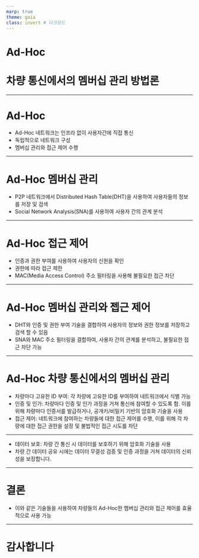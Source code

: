 ```yaml
---
marp: true
theme: gaia
class: invert # 다크모드
---
```

# Ad-Hoc
# 차량 통신에서의 멤버십 관리 방법론
---
# Ad-Hoc
- Ad-Hoc 네트워크는 인프라 없이 사용자간에 직접 통신
- 독립적으로 네트워크 구성
- 멤버십 관리와 접근 제어 수행
---
# Ad-Hoc 멤버십 관리
- P2P 네트워크에서 Distributed Hash Table(DHT)을 사용하여 사용자들의 정보를 저장 및 검색
- Social Network Analysis(SNA)를 사용하여 사용자 간의 관계 분석
---
# Ad-Hoc 접근 제어
- 인증과 권한 부여를 사용하여 사용자의 신원을 확인
- 권한에 따라 접근 제한
- MAC(Media Access Control) 주소 필터링을 사용해 불필요한 접근 차단
---
# Ad-Hoc 멤버십 관리와 젭근 제어
- DHT와 인증 및 권한 부여 기술을 결합하여 사용자의 정보와 권한 정보를 저장하고 검색 할 수 있음
- SNA와 MAC 주소 필터링을 결합하여, 사용자 간의 관계를 분석하고, 불필요한 접근 차단 가능
---
# Ad-Hoc 차량 통신에서의 멤버십 관리
- 차량마다 고유한 ID 부여: 각 차량에 고유한 ID를 부여하여 네트워크에서 식별 가능
- 인증 및 인가: 차량마다 인증 및 인가 과정을 거쳐 통신에 참여할 수 있도록 함. 이를 위해 차량마다 인증서를 발급하거나, 공개키/비밀키 기반의 암호화 기술을 사용
- 접근 제어: 네트워크에 참여하는 차량들에 대한 접근 제어를 수행, 이를 위해 각 차량에 대한 접근 권한을 설정 및 불법적인 접근 시도를 차단
---
- 데이터 보호: 차량 간 통신 시 데이터를 보호하기 위해 암호화 기술을 사용
- 차량 간 데이터 공유 시에는 데이터 무결성 검증 및 인증 과정을 거쳐 데이터의 신뢰성을 보장합니다.
---
# 결론
- 이와 같은 기술들을 사용하여 차량들의 Ad-Hoc한 멤버십 관리와 접근 제어를 효율적으로 사용 가능
---
# 감사합니다